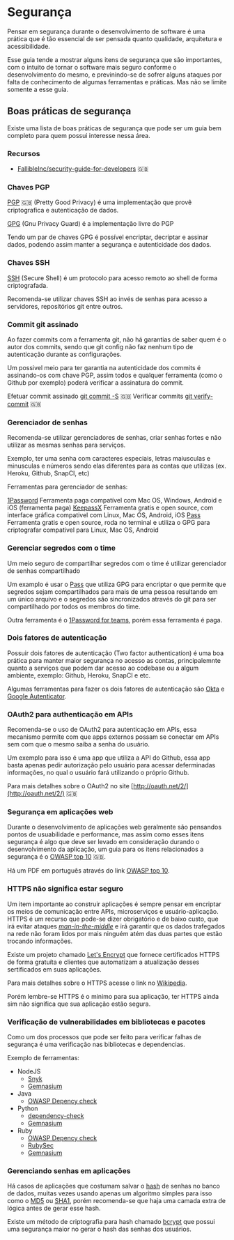 # Segurança

Pensar em segurança durante o desenvolvimento de software é uma prática que é
tão essencial de ser pensada quanto qualidade, arquitetura e acessibilidade.

Esse guia tende a mostrar alguns itens de segurança que são importantes, com o
intuito de tornar o software mais seguro conforme o desenvolvimento do mesmo,
e previnindo-se de sofrer alguns ataques por falta de conhecimento de algumas
ferramentas e práticas. Mas não se limite somente a esse guia.

## Boas práticas de segurança

Existe uma lista de boas práticas de segurança que pode ser um guia bem completo
para quem possui interesse nessa área.

### Recursos

- [FallibleInc/security-guide-for-developers](https://github.com/FallibleInc/security-guide-for-developers)
  :uk:

### Chaves PGP

[PGP](https://en.wikipedia.org/wiki/Pretty_Good_Privacy) :uk:
(Pretty Good Privacy) é uma implementação que provê criptografica e autenticação
de dados.

[GPG](https://pt.wikipedia.org/wiki/GNU_Privacy_Guard) (Gnu Privacy Guard) é a
implementação livre do PGP

Tendo um par de chaves GPG é possível encriptar, decriptar e assinar dados,
podendo assim manter a segurança e autenticidade dos dados.

### Chaves SSH

[SSH](https://pt.wikipedia.org/wiki/Secure_Shell) (Secure Shell) é um protocolo
para acesso remoto ao shell de forma criptografada.

Recomenda-se utilizar chaves SSH ao invés de senhas para acesso a servidores,
repositórios git entre outros.

### Commit git assinado

Ao fazer commits com a ferramenta git, não há garantias de saber quem é o autor
dos commits, sendo que git config não faz nenhum tipo de autenticação durante as
configurações.

Um possivel meio para ter garantia na autenticidade dos commits é assinando-os
com chave PGP, assim todos e qualquer ferramenta (como o Github por exemplo)
poderá verificar a assinatura do commit.

Efetuar commit assinado [git commit -S](https://git-scm.com/docs/git-commit) :uk:
Verificar commits
[git verify-commit](https://git-scm.com/docs/git-verify-commit) :uk:

### Gerenciador de senhas

Recomenda-se utilizar gerenciadores de senhas, criar senhas fortes e não
utilizar as mesmas senhas para serviços.

Exemplo, ter uma senha com caracteres especiais, letras maiusculas e minusculas
e números sendo elas diferentes para as contas que utilizas (ex. Heroku, Github,
SnapCI, etc)

Ferramentas para gerenciador de senhas:

[1Password](https://1password.com/) Ferramenta paga compatível com Mac OS,
Windows, Android e iOS (ferramenta paga)
[KeepassX](https://www.keepassx.org/) Ferramenta gratis e open source, com
interface gráfica compativel com Linux, Mac OS, Android, iOS
[Pass](https://www.passwordstore.org/) Ferramenta gratis e open source, roda no
terminal e utiliza o GPG para criptografar compativel para Linux, Mac OS,
Android

### Gerenciar segredos com o time

Um meio seguro de compartilhar segredos com o time é utilizar gerenciador de
senhas compartilhado

Um examplo é usar o [Pass](https://www.passwordstore.org/) que utiliza GPG para
encriptar o que permite que segredos sejam compartilhados para mais de uma
pessoa resultando em um único arquivo e o segredos são sincronizados através do
git para ser compartilhado por todos os membros do time.

Outra ferramenta é o [1Password for teams](https://1password.com/teams/), porém
essa ferramenta é paga.

### Dois fatores de autenticação

Possuir dois fatores de autenticação (Two factor authentication) é uma boa
prática para manter maior segurança no acesso as contas, principalemnte quanto a
serviços que podem dar acesso ao codebase ou a algum ambiente, exemplo: Github,
Heroku, SnapCI e etc.

Algumas ferramentas para fazer os dois fatores de autenticação são
[Okta](https://www.okta.com/) e
[Google Autenticator](https://www.google.com/landing/2step/).

### OAuth2 para authenticação em APIs

Recomenda-se o uso de OAuth2 para autenticação em APIs, essa mecanismo permite
com que apps externos possam se conectar em APIs sem com que o mesmo saiba a
senha do usuário.

Um exemplo para isso é uma app que utiliza a API do Github, essa app basta
apenas pedir autorização pelo usuário para acessar deferminadas informações, no
qual o usuário fará utilizando o próprio Github.

Para mais detalhes sobre o OAuth2 no site
[http://oauth.net/2/](http://oauth.net/2/) :uk:

### Segurança em aplicações web

Durante o desenvolvimento de aplicações web geralmente são pensandos pontos de
usuabilidade e performance, mas assim como esses itens segurança é algo que deve
ser levado em consideração durando o desenvolvimento da aplicação, um guia para
os itens relacionados a segurança é o
[OWASP top 10](https://www.owasp.org/index.php/Category:OWASP_Top_Ten_Project)
:uk:.

Há um PDF em português através do link
[OWASP top 10](https://owasptop10.googlecode.com/files/OWASP_Top_10_-_2013_Brazilian_Portuguese.pdf).

### HTTPS não significa estar seguro

Um item importante ao construir aplicações é sempre pensar em encriptar os meios
de comunicação entre APIs, microserviços e usuário-aplicação.  HTTPS é um
recurso que pode-se dizer obrigatório e de baixo custo, que irá evitar ataques
[*man-in-the-middle*](https://pt.wikipedia.org/wiki/Ataque_man-in-the-middle) e
irá garantir que os dados trafegados na rede não foram lidos por mais ninguém
atém das duas partes que estão trocando informações.

Existe um projeto chamado [Let's Encrypt](https://letsencrypt.org/) que fornece
certificados HTTPS de forma gratuíta e clientes que automatizam a atualização
desses sertificados em suas aplicações.

Para mais detalhes sobre o HTTPS acesse o link no
[Wikipedia](https://pt.wikipedia.org/wiki/Hyper_Text_Transfer_Protocol_Secure).

Porém lembre-se HTTPS é o minimo para sua aplicação, ter HTTPS ainda sim não
significa que sua aplicação estão segura.

### Verificação de vulnerabilidades em bibliotecas e pacotes

Como um dos processos que pode ser feito para verificar falhas de segurança é
uma verificação nas bibliotecas e dependencias.

Exemplo de ferramentas:

- NodeJS
  - [Snyk](https://github.com/Snyk/snyk)
  - [Gemnasium](https://gemnasium.com/)
- Java
  - [OWASP Depency check](https://github.com/jeremylong/DependencyCheck)
- Python
  - [dependency-check](https://pypi.python.org/pypi/dependency-check/0.1.0)
  - [Gemnasium](https://gemnasium.com/)
- Ruby
  - [OWASP Depency check](https://github.com/jeremylong/DependencyCheck)
  - [RubySec](http://rubysec.com/)
  - [Gemnasium](https://gemnasium.com/)

### Gerenciando senhas em aplicações

Há casos de aplicações que costumam salvar o
[hash](https://pt.wikipedia.org/wiki/Fun%C3%A7%C3%A3o_hash) de senhas no banco
de dados, muitas vezes usando apenas um algoritmo simples para isso como o
[MD5](https://pt.wikipedia.org/wiki/MD5) ou
[SHA1](https://pt.wikipedia.org/wiki/SHA-1), porém recomenda-se que haja uma
camada extra de lógica antes de gerar esse hash.

Existe um método de criptografia para hash chamado
[bcrypt](https://pt.wikipedia.org/wiki/Bcrypt) que possui uma segurança maior
no gerar o hash das senhas dos usuários.
